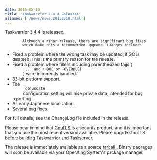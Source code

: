 ```yaml
---
date: 2015-05-10
title: 'Taskwarrior 2.4.4 Released'
aliases: ['/news/news.20150510.html']
---
```

<div class="col-md-8 main">
 <div class="row">
  <p>
   Taskwarrior 2.4.4 is released.

            Although a minor release, there are significant bug fixes
            which make this a recommended upgrade. Changes include:
  </p>
  <p>
   <ul>
    <li>
     Fixed a problem where the wrong task may be updated, if GC is disabled. This is the primary reason for the release.
    </li>
    <li>
     Fixed a problem where filters including parenthesized tags (
     <code>
      ... and (+DUE or +OVERDUE)
     </code>
     ) were incorrectly handled.
    </li>
    <li>
     32-bit platform support.
    </li>
    <li>
     The
     <code>
      obfuscate
     </code>
     configuration setting will hide private data, intended for bug reporting.
    </li>
    <li>
     An early Japanese localization.
    </li>
    <li>
     Several bug fixes.
    </li>
   </ul>
   For full details, see the ChangeLog file included in the release.
  </p>
  <p>
   Please bear in mind that
   <a href="http://gnutls.org/">
    GnuTLS
   </a>
   is a security product, and it is important that you use the most
            recent version available.  Please upgrde GnuTLS before building
            Taskwarrior and Taskserver.
  </p>
  <p>
   The release is immediately available as a source
   <a href="/download?pk_campaign=twitter&amp;pk_kwd=task-2.4.4">
    tarball
   </a>
   .
            Binary packages will soon be available via your Operating System's
            package manager.
  </p>
  <br/>
  <br/>
 </div>
</div>

